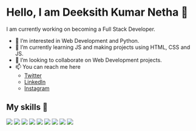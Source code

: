 # Hello, I am Deeksith Kumar Netha 👋

I am currently working on becoming a Full Stack Developer.

- 👀 I’m interested in Web Development and Python.
- 🌱 I’m currently learning JS and making projects using HTML, CSS and JS.
- 💞️ I’m looking to collaborate on Web Development projects.
- 📫 You can reach me here
  - [Twitter](https://twitter.com/deek24vk)
  - [LinkedIn](https://www.linkedin.com/in/deekshith-kumar-netha-bamandla-n-097a93160/)
  - [Instagram](https://www.instagram.com/deekshith.netha/)

## My skills 🚀

![](https://img.shields.io/badge/HTML5-E34F26?style=for-the-badge&logo=html5&logoColor=white)
![](https://img.shields.io/badge/JavaScript-F7DF1E?style=for-the-badge&logo=javascript&logoColor=black)
![](https://img.shields.io/badge/Node.js-43853D?style=for-the-badge&logo=node.js&logoColor=white)
![](https://img.shields.io/badge/CSS3-1572B6?style=for-the-badge&logo=css3&logoColor=white)
![](https://img.shields.io/badge/Express.js-404D59?style=for-the-badge)
![](https://img.shields.io/badge/Bootstrap-563D7C?style=for-the-badge&logo=bootstrap&logoColor=white)
![](https://img.shields.io/badge/Netlify-00C7B7?style=for-the-badge&logo=netlify&logoColor=white)
![](https://img.shields.io/badge/MongoDB-4EA94B?style=for-the-badge&logo=mongodb&logoColor=white)
![](https://img.shields.io/badge/Heroku-430098?style=for-the-badge&logo=heroku&logoColor=white)

<!---
bndkn24/bndkn24 is a ✨ special ✨ repository because its `README.md` (this file) appears on your GitHub profile.
You can click the Preview link to take a look at your changes.
--->
